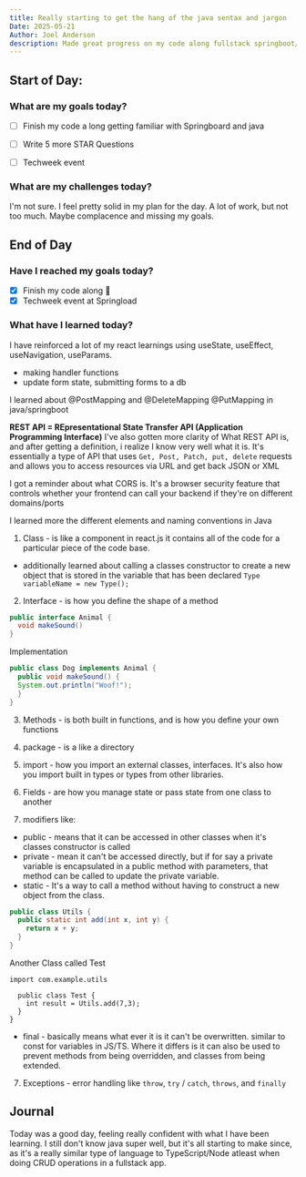 ```yaml
---
title: Really starting to get the hang of the java sentax and jargon
Date: 2025-05-21
Author: Joel Anderson
description: Made great progress on my code along fullstack springboot/java project. starting to get the hang of how it's similar and how it's different to JavaScript (React, TypeScript, Node).
---
```


## Start of Day:

### What are my goals today?
- [ ] Finish my code a long getting familiar with Springboard and java
- [ ] Write 5 more STAR Questions
- [ ] Techweek event


### What are my challenges today?
I'm not sure. I feel pretty solid in my plan for the day. A lot of work, but not too much. Maybe complacence and missing my goals.

## End of Day

### Have I reached my goals today?
- [x] Finish my code along :raised_hands:
- [x] Techweek event at Springload

### What have I learned today?
I have reinforced a lot of my react learnings using useState, useEffect, useNavigation, useParams.
  - making handler functions
  - update form state, submitting forms to a db

I learned about @PostMapping and @DeleteMapping @PutMapping in java/springboot

**REST API = REpresentational State Transfer API (Application Programming Interface)**
I've also gotten more clarity of What REST API is, and after getting a definition, i realize I know very well what it is. It's essentially a type of API that uses `Get, Post, Patch, put, delete` requests and allows you to access resources via URL and get back JSON or XML

I got a reminder about what CORS is.
It's a browser security feature that controls whether your frontend can call your backend if they're on different domains/ports

I learned more the different elements and naming conventions in Java
1. Class - is like a component in react.js it contains all of the code for a particular piece of the code base.
  - additionally learned about calling a classes constructor to create a new object that is stored in the variable that has been declared
  `Type variableName = new Type();`
2. Interface - is how you define the shape of a method
``` java
public interface Animal {
  void makeSound()
}
```
Implementation
``` java
public class Dog implements Animal {
  public void makeSound() {
  System.out.println("Woof!");
  }
}
```
3. Methods - is both built in functions, and is how you define your own functions
4. package - is a like a directory
5. import - how you import an external classes, interfaces. It's also how you import built in types or types from other libraries.
6. Fields - are how you manage state or pass state from one class to another

6. modifiers like:
  - public - means that it can be accessed in other classes when it's classes constructor is called
  - private - mean it can't be accessed directly, but if for say a private variable is encapsulated in a public method with parameters, that method can be called to update the private variable.
  - static - It's a way to call a method without having to construct a new object from the class.
``` java
public class Utils {
  public static int add(int x, int y) {
    return x + y;
  }
}
```
Another Class called Test
```
import com.example.utils

  public class Test {
    int result = Utils.add(7,3);
  }
}
```
  - final - basically means what ever it is it can't be overwritten. similar to const for variables in JS/TS. Where it differs is it can also be used to prevent methods from being overridden, and classes from being extended.
7. Exceptions - error handling like `throw`, `try` / `catch`, `throws`, and `finally`

## Journal
Today was a good day, feeling really confident with what I have been learning. I still don't know java super well, but it's all starting to make since, as it's a really similar type of language to TypeScript/Node atleast when doing CRUD operations in a fullstack app.


